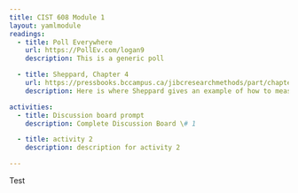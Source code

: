 ```yaml
---
title: CIST 608 Module 1
layout: yamlmodule
readings:
  - title: Poll Everywhere
    url: https://PollEv.com/logan9
    description: This is a generic poll

  - title: Sheppard, Chapter 4
    url: https://pressbooks.bccampus.ca/jibcresearchmethods/part/chapter-4-measurement-and-units-of-analysis/
    description: Here is where Sheppard gives an example of how to measure.

activities:
  - title: Discussion board prompt
    description: Complete Discussion Board \# 1

  - title: activity 2
    description: description for activity 2

---
```

Test
